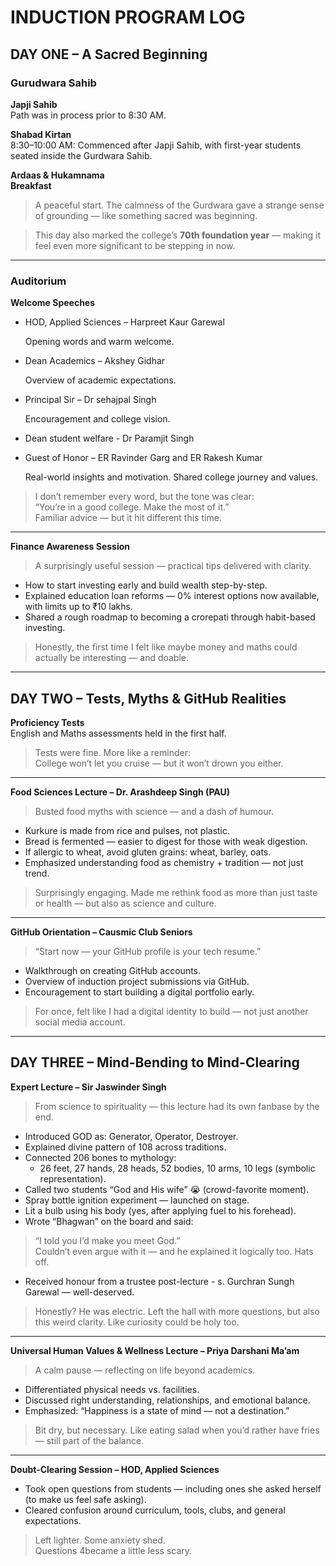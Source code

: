 # INDUCTION PROGRAM LOG

## DAY ONE – A Sacred Beginning 

### Gurudwara Sahib

**Japji Sahib**  
Path was in process prior to 8:30 AM.

**Shabad Kirtan**  
8:30–10:00 AM: Commenced after Japji Sahib, with first-year students seated inside the Gurdwara Sahib.

**Ardaas & Hukamnama**  
**Breakfast**

> A peaceful start. The calmness of the Gurdwara gave a strange sense of grounding — like something sacred was beginning.

> This day also marked the college’s **70th foundation year** — making it feel even more significant to be stepping in now.

---

### Auditorium

**Welcome Speeches**
- HOD, Applied Sciences – Harpreet Kaur Garewal
  
  Opening words and warm welcome.
- Dean Academics – Akshey Gidhar
  
  Overview of academic expectations.
- Principal Sir – Dr sehajpal Singh
  
  Encouragement and college vision.
- Dean student welfare - Dr Paramjit Singh
- Guest of Honor – ER Ravinder Garg and ER  Rakesh Kumar
  
  Real-world insights and motivation.
Shared college journey and values.

> I don’t remember every word, but the tone was clear:  
> “You’re in a good college. Make the most of it.”  
> Familiar advice — but it hit different this time.

---

**Finance Awareness Session**

> A surprisingly useful session — practical tips delivered with clarity.

- How to start investing early and build wealth step-by-step.
- Explained education loan reforms — 0% interest options now available, with limits up to ₹10 lakhs.
- Shared a rough roadmap to becoming a crorepati through habit-based investing.

> Honestly, the first time I felt like maybe money and maths could actually be interesting — and doable.

---

## DAY TWO – Tests, Myths & GitHub Realities

**Proficiency Tests**  
English and Maths assessments held in the first half.

> Tests were fine. More like a reminder:  
> College won’t let you cruise — but it won’t drown you either.

---

**Food Sciences Lecture – Dr. Arashdeep Singh (PAU)**

> Busted food myths with science — and a dash of humour.

- Kurkure is made from rice and pulses, not plastic.
- Bread is fermented — easier to digest for those with weak digestion.
- If allergic to wheat, avoid gluten grains: wheat, barley, oats.
- Emphasized understanding food as chemistry + tradition — not just trend.

> Surprisingly engaging. Made me rethink food as more than just taste or health — but also as science and culture.

---

**GitHub Orientation – Causmic Club Seniors**

> “Start now — your GitHub profile is your tech resume.”

- Walkthrough on creating GitHub accounts.
- Overview of induction project submissions via GitHub.
- Encouragement to start building a digital portfolio early.

> For once, felt like I had a digital identity to build — not just another social media account.

---

## DAY THREE – Mind-Bending to Mind-Clearing

**Expert Lecture – Sir Jaswinder Singh**

> From science to spirituality — this lecture had its own fanbase by the end.

- Introduced GOD as: Generator, Operator, Destroyer.
- Explained divine pattern of 108 across traditions.
- Connected 206 bones to mythology:
  - 26 feet, 27 hands, 28 heads, 52 bodies, 10 arms, 10 legs (symbolic representation).
- Called two students “God and His wife” 😭 (crowd-favorite moment).
- Spray bottle ignition experiment — launched on stage.
- Lit a bulb using his body (yes, after applying fuel to his forehead).
- Wrote “Bhagwan” on the board and said:
  
> “I told you I’d make you meet God.”  
> Couldn’t even argue with it — and he explained it logically too. Hats off.

- Received honour from a trustee post-lecture - s. Gurchran Sungh Garewal — well-deserved.

> Honestly? He was electric. Left the hall with more questions, but also this weird clarity. Like curiosity could be holy too.

---

**Universal Human Values & Wellness Lecture – Priya Darshani Ma’am**

> A calm pause — reflecting on life beyond academics.

- Differentiated physical needs vs. facilities.
- Discussed right understanding, relationships, and emotional balance.
- Emphasized: “Happiness is a state of mind — not a destination.”

> Bit dry, but necessary. Like eating salad when you’d rather have fries — still part of the balance.

---

**Doubt-Clearing Session – HOD, Applied Sciences**

- Took open questions from students — including ones she asked herself (to make us feel safe asking).
- Cleared confusion around curriculum, tools, clubs, and general expectations.

> Left lighter. Some anxiety shed.  
> Questions 4became a little less scary.

